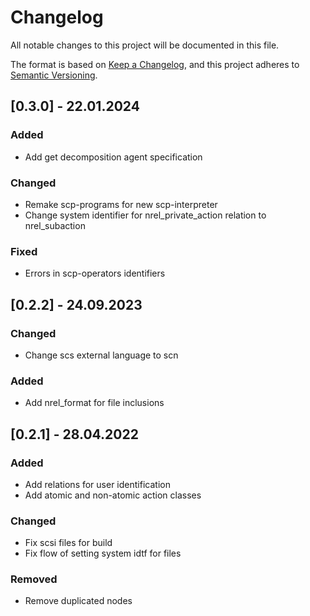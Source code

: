 # Changelog
All notable changes to this project will be documented in this file.

The format is based on [Keep a Changelog](https://keepachangelog.com/en/1.0.0/),
and this project adheres to [Semantic Versioning](https://semver.org/spec/v2.0.0.html).

## [0.3.0] - 22.01.2024

### Added 

- Add get decomposition agent specification

### Changed

- Remake scp-programs for new scp-interpreter
- Change system identifier for nrel_private_action relation to nrel_subaction

### Fixed

- Errors in scp-operators identifiers

## [0.2.2] - 24.09.2023

### Changed

- Change scs external language to scn

### Added

- Add nrel_format for file inclusions

## [0.2.1] - 28.04.2022

### Added

- Add relations for user identification
- Add atomic and non-atomic action classes

### Changed

- Fix scsi files for build
- Fix flow of setting system idtf for files

### Removed

- Remove duplicated nodes
